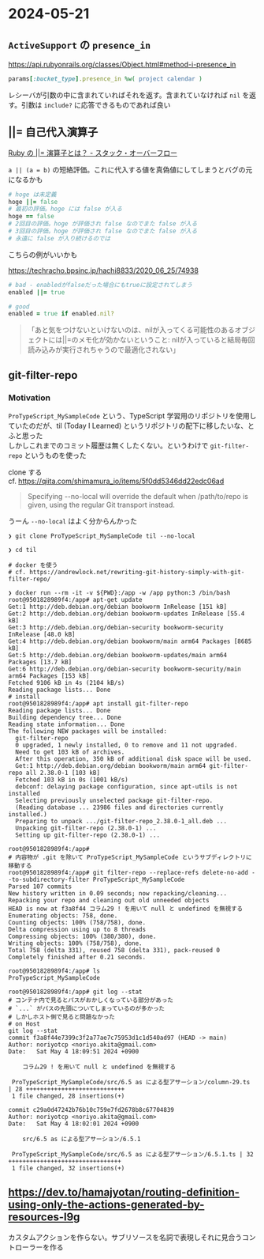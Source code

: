 # 2024-05-21
## `ActiveSupport` の `presence_in`
https://api.rubyonrails.org/classes/Object.html#method-i-presence_in

```rb
params[:bucket_type].presence_in %w( project calendar )
```

レシーバが引数の中に含まれていればそれを返す。含まれていなければ `nil` を返す。引数は `include?` に応答できるものであれば良い

## ||= 自己代入演算子
[Ruby の ||= 演算子とは？ - スタック・オーバーフロー](https://ja.stackoverflow.com/questions/42780/ruby-%E3%81%AE-%E6%BC%94%E7%AE%97%E5%AD%90%E3%81%A8%E3%81%AF)

`a || (a = b)` の短絡評価。これに代入する値を真偽値にしてしまうとバグの元になるかも

```rb
# hoge は未定義
hoge ||= false
# 最初の評価。hoge には false が入る
hoge == false
# 2回目の評価。hoge が評価され false なのでまた false が入る
# 3回目の評価。hoge が評価され false なのでまた false が入る
# 永遠に false が入り続けるのでは
```

こちらの例がいいかも

https://techracho.bpsinc.jp/hachi8833/2020_06_25/74938

```rb
# bad - enabledがfalseだった場合にもtrueに設定されてしまう
enabled ||= true

# good
enabled = true if enabled.nil?
```

> 「あと気をつけないといけないのは、nilが入ってくる可能性のあるオブジェクトには||=のメモ化が効かないということ: nilが入っていると結局毎回読み込みが実行されちゃうので最適化されない」

## git-filter-repo
### Motivation
`ProTypeScript_MySampleCode` という、TypeScript 学習用のリポジトリを使用していたのだが、til (Today I Learned) というリポジトリの配下に移したいな、とふと思った  
しかしこれまでのコミット履歴は無くしたくない。というわけで `git-filter-repo` というものを使った

clone する  
cf. https://qiita.com/shimamura_io/items/5f0dd5346dd22edc06ad

> Specifying --no-local
>          will override the default when /path/to/repo is given, using the regular Git transport instead.

うーん `--no-local` はよく分からんかった

```
❯ git clone ProTypeScript_MySampleCode til --no-local
```

```
❯ cd til

# docker を使う
# cf. https://andrewlock.net/rewriting-git-history-simply-with-git-filter-repo/

❯ docker run --rm -it -v ${PWD}:/app -w /app python:3 /bin/bash
root@9501828989f4:/app# apt-get update
Get:1 http://deb.debian.org/debian bookworm InRelease [151 kB]
Get:2 http://deb.debian.org/debian bookworm-updates InRelease [55.4 kB]
Get:3 http://deb.debian.org/debian-security bookworm-security InRelease [48.0 kB]
Get:4 http://deb.debian.org/debian bookworm/main arm64 Packages [8685 kB]
Get:5 http://deb.debian.org/debian bookworm-updates/main arm64 Packages [13.7 kB]
Get:6 http://deb.debian.org/debian-security bookworm-security/main arm64 Packages [153 kB]
Fetched 9106 kB in 4s (2104 kB/s)
Reading package lists... Done
# install
root@9501828989f4:/app# apt install git-filter-repo
Reading package lists... Done
Building dependency tree... Done
Reading state information... Done
The following NEW packages will be installed:
  git-filter-repo
  0 upgraded, 1 newly installed, 0 to remove and 11 not upgraded.
  Need to get 103 kB of archives.
  After this operation, 350 kB of additional disk space will be used.
  Get:1 http://deb.debian.org/debian bookworm/main arm64 git-filter-repo all 2.38.0-1 [103 kB]
  Fetched 103 kB in 0s (1001 kB/s)
  debconf: delaying package configuration, since apt-utils is not installed
  Selecting previously unselected package git-filter-repo.
  (Reading database ... 23986 files and directories currently installed.)
  Preparing to unpack .../git-filter-repo_2.38.0-1_all.deb ...
  Unpacking git-filter-repo (2.38.0-1) ...
  Setting up git-filter-repo (2.38.0-1) ...

root@9501828989f4:/app#
# 内容物が .git を除いて ProTypeScript_MySampleCode というサブディレクトリに移動する
root@9501828989f4:/app# git filter-repo --replace-refs delete-no-add --to-subdirectory-filter ProTypeScript_MySampleCode
Parsed 107 commits
New history written in 0.09 seconds; now repacking/cleaning...
Repacking your repo and cleaning out old unneeded objects
HEAD is now at f3a8f44 コラム29 ! を用いて null と undefined を無視する
Enumerating objects: 758, done.
Counting objects: 100% (758/758), done.
Delta compression using up to 8 threads
Compressing objects: 100% (380/380), done.
Writing objects: 100% (758/758), done.
Total 758 (delta 331), reused 758 (delta 331), pack-reused 0
Completely finished after 0.21 seconds.

root@9501828989f4:/app# ls
ProTypeScript_MySampleCode

root@9501828989f4:/app# git log --stat
# コンテナ内で見るとパスがおかしくなっている部分があった
# `...` がパスの先頭についてしまっているのが多かった
# しかしホスト側で見ると問題なかった
# on Host
git log --stat
commit f3a8f44e7399c3f2a77ae7c75953d1c1d540ad97 (HEAD -> main)
Author: noriyotcp <noriyo.akita@gmail.com>
Date:   Sat May 4 18:09:51 2024 +0900

    コラム29 ! を用いて null と undefined を無視する

 ProTypeScript_MySampleCode/src/6.5 as による型アサーション/column-29.ts | 28 ++++++++++++++++++++++++++++
 1 file changed, 28 insertions(+)

commit c29a0d47242b76b10c759e7fd2678b8c67704839
Author: noriyotcp <noriyo.akita@gmail.com>
Date:   Sat May 4 18:02:01 2024 +0900

    src/6.5 as による型アサーション/6.5.1

 ProTypeScript_MySampleCode/src/6.5 as による型アサーション/6.5.1.ts | 32 ++++++++++++++++++++++++++++++++
 1 file changed, 32 insertions(+)
```

## https://dev.to/hamajyotan/routing-definition-using-only-the-actions-generated-by-resources-l9g
カスタムアクションを作らない。サブリソースを名詞で表現しそれに見合うコントローラーを作る

